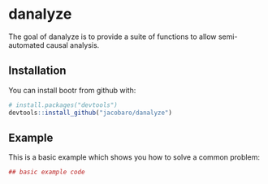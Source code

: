 # danalyze

The goal of danalyze is to provide a suite of functions to allow semi-automated causal analysis.

## Installation

You can install bootr from github with:


``` r
# install.packages("devtools")
devtools::install_github("jacobaro/danalyze")
```

## Example

This is a basic example which shows you how to solve a common problem:

``` r
## basic example code
```
